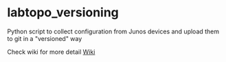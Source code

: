 # labtopo_versioning
Python script to collect configuration from Junos devices and upload them to git in a "versioned" way

Check wiki for more detail
[Wiki](https://github.com/iosonoumberto/labtopo_versioning/wiki)
